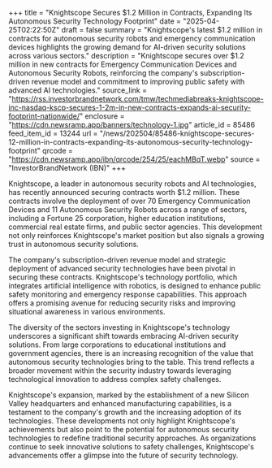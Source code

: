 +++
title = "Knightscope Secures $1.2 Million in Contracts, Expanding Its Autonomous Security Technology Footprint"
date = "2025-04-25T02:22:50Z"
draft = false
summary = "Knightscope's latest $1.2 million in contracts for autonomous security robots and emergency communication devices highlights the growing demand for AI-driven security solutions across various sectors."
description = "Knightscope secures over $1.2 million in new contracts for Emergency Communication Devices and Autonomous Security Robots, reinforcing the company's subscription-driven revenue model and commitment to improving public safety with advanced AI technologies."
source_link = "https://rss.investorbrandnetwork.com/tmw/techmediabreaks-knightscope-inc-nasdaq-kscp-secures-1-2m-in-new-contracts-expands-ai-security-footprint-nationwide/"
enclosure = "https://cdn.newsramp.app/banners/technology-1.jpg"
article_id = 85486
feed_item_id = 13244
url = "/news/202504/85486-knightscope-secures-12-million-in-contracts-expanding-its-autonomous-security-technology-footprint"
qrcode = "https://cdn.newsramp.app/ibn/qrcode/254/25/eachMBqT.webp"
source = "InvestorBrandNetwork (IBN)"
+++

<p>Knightscope, a leader in autonomous security robots and AI technologies, has recently announced securing contracts worth $1.2 million. These contracts involve the deployment of over 70 Emergency Communication Devices and 11 Autonomous Security Robots across a range of sectors, including a Fortune 25 corporation, higher education institutions, commercial real estate firms, and public sector agencies. This development not only reinforces Knightscope's market position but also signals a growing trust in autonomous security solutions.</p><p>The company's subscription-driven revenue model and strategic deployment of advanced security technologies have been pivotal in securing these contracts. Knightscope's technology portfolio, which integrates artificial intelligence with robotics, is designed to enhance public safety monitoring and emergency response capabilities. This approach offers a promising avenue for reducing security risks and improving situational awareness in various environments.</p><p>The diversity of the sectors investing in Knightscope's technology underscores a significant shift towards embracing AI-driven security solutions. From large corporations to educational institutions and government agencies, there is an increasing recognition of the value that autonomous security technologies bring to the table. This trend reflects a broader movement within the security industry towards leveraging technological innovation to address complex safety challenges.</p><p>Knightscope's expansion, marked by the establishment of a new Silicon Valley headquarters and enhanced manufacturing capabilities, is a testament to the company's growth and the increasing adoption of its technologies. These developments not only highlight Knightscope's achievements but also point to the potential for autonomous security technologies to redefine traditional security approaches. As organizations continue to seek innovative solutions to safety challenges, Knightscope's advancements offer a glimpse into the future of security technology.</p>
